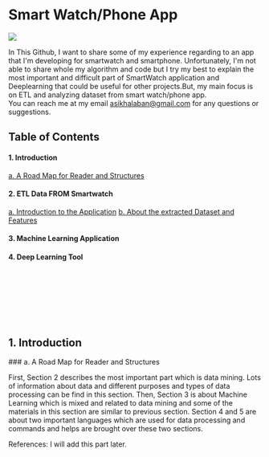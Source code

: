 # Smart Watch/Phone App

![](https://github.com/asikhalaban/Smart-Watch-Phone-App/blob/master/img/smart-phone-app-650.jpg)

In This Github, I want to share some of my experience regarding to an app that I'm developing for smartwatch and smartphone. Unfortunately, I'm not able to share whole my algorithm and code but I try my best to explain the most important and difficult part of SmartWatch application and Deeplearning that could be useful for other projects.But, my main focus is on ETL and analyzing dataset from smart watch/phone app.   
You can reach me at my email asikhalaban@gmail.com for any questions or suggestions.

## Table of Contents

#### 1. Introduction<br>
[a. A Road Map for Reader and Structures](#structures) 
#### 2. ETL Data FROM Smartwatch<br>
[a. Introduction to the Application](#Introduction) 
[b. About the extracted Dataset and Features](#Introduction)  
#### 3. Machine Learning Application<br>
#### 4. Deep Learning Tool<br>
<br><br><br><br><br><br>


## 1. Introduction
<a name="structures"/>
### a. A Road Map for Reader and Structures

First, Section 2 describes the most important part which is data mining. Lots of information about data and different purposes and types of data processing can be find in this section. Then, Section 3 is about Machine Learning which is mixed and related to data mining and some of the materials in this section are similar to previous section. Section 4 and 5 are about two important languages which are used for data processing and commands and helps are brought over these two sections. 

References: I will add this part later.

<br><br>


